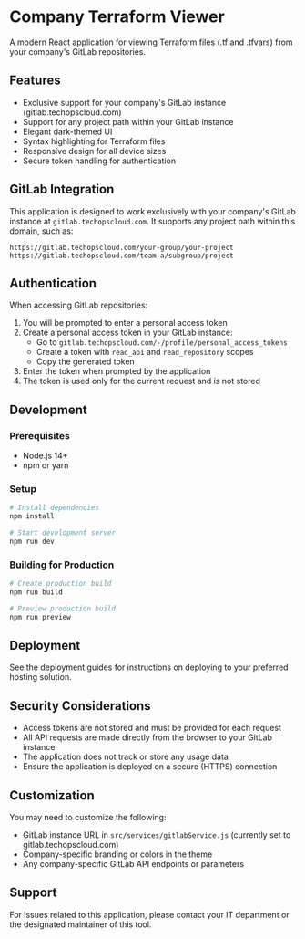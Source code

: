 # Company Terraform Viewer

A modern React application for viewing Terraform files (.tf and .tfvars) from your company's GitLab repositories.

## Features

- Exclusive support for your company's GitLab instance (gitlab.techopscloud.com)
- Support for any project path within your GitLab instance
- Elegant dark-themed UI
- Syntax highlighting for Terraform files
- Responsive design for all device sizes
- Secure token handling for authentication

## GitLab Integration

This application is designed to work exclusively with your company's GitLab instance at `gitlab.techopscloud.com`. It supports any project path within this domain, such as:

```
https://gitlab.techopscloud.com/your-group/your-project
https://gitlab.techopscloud.com/team-a/subgroup/project
```

## Authentication

When accessing GitLab repositories:

1. You will be prompted to enter a personal access token
2. Create a personal access token in your GitLab instance:
   - Go to `gitlab.techopscloud.com/-/profile/personal_access_tokens`
   - Create a token with `read_api` and `read_repository` scopes
   - Copy the generated token
3. Enter the token when prompted by the application
4. The token is used only for the current request and is not stored

## Development

### Prerequisites

- Node.js 14+
- npm or yarn

### Setup

```bash
# Install dependencies
npm install

# Start development server
npm run dev
```

### Building for Production

```bash
# Create production build
npm run build

# Preview production build
npm run preview
```

## Deployment

See the deployment guides for instructions on deploying to your preferred hosting solution.

## Security Considerations

- Access tokens are not stored and must be provided for each request
- All API requests are made directly from the browser to your GitLab instance
- The application does not track or store any usage data
- Ensure the application is deployed on a secure (HTTPS) connection

## Customization

You may need to customize the following:

- GitLab instance URL in `src/services/gitlabService.js` (currently set to gitlab.techopscloud.com)
- Company-specific branding or colors in the theme
- Any company-specific GitLab API endpoints or parameters

## Support

For issues related to this application, please contact your IT department or the designated maintainer of this tool.
